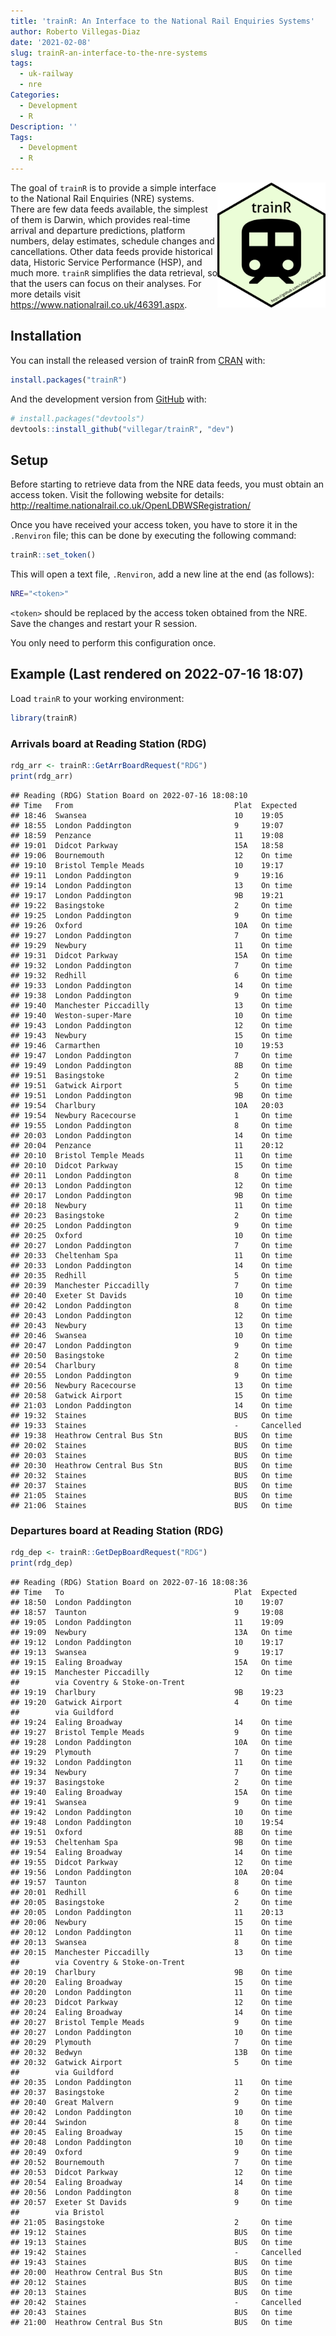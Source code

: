 ```yaml
---
title: 'trainR: An Interface to the National Rail Enquiries Systems'
author: Roberto Villegas-Diaz
date: '2021-02-08'
slug: trainR-an-interface-to-the-nre-systems
tags:
  - uk-railway
  - nre
Categories:
  - Development
  - R
Description: ''
Tags:
  - Development
  - R
---
```


<img src="https://raw.githubusercontent.com/villegar/trainR/main/inst/images/logo.png" alt="logo" align="right" height=200px/>

The goal of `trainR` is to provide a simple interface to the 
National Rail Enquiries (NRE) systems. There are few data feeds 
available, the simplest of them is Darwin, which provides real-time 
arrival and departure predictions, platform numbers, delay estimates, 
schedule changes and cancellations. Other data feeds provide historical 
data, Historic Service Performance (HSP), and much more. `trainR` 
simplifies the data retrieval, so that the users can focus on their 
analyses. For more details visit 
https://www.nationalrail.co.uk/46391.aspx.

## Installation

You can install the released version of trainR from [CRAN](https://CRAN.R-project.org) with:

``` r
install.packages("trainR")
```

And the development version from [GitHub](https://github.com/) with:

``` r
# install.packages("devtools")
devtools::install_github("villegar/trainR", "dev")
```

## Setup
Before starting to retrieve data from the NRE data feeds, you must obtain an access token. 
Visit the following website for details: http://realtime.nationalrail.co.uk/OpenLDBWSRegistration/

Once you have received your access token, you have to store it in the `.Renviron` file; this can be 
done by executing the following command:


```r
trainR::set_token()
```

This will open a text file, `.Renviron`, add a new line at the end (as follows):

```bash
NRE="<token>"
```

`<token>` should be replaced by the access token obtained from the NRE. Save the changes and restart 
your R session.

You only need to perform this configuration once.

## Example (Last rendered on 2022-07-16 18:07)

Load `trainR` to your working environment:

```r
library(trainR)
```

### Arrivals board at Reading Station (RDG)


```r
rdg_arr <- trainR::GetArrBoardRequest("RDG")
print(rdg_arr)
```

```
## Reading (RDG) Station Board on 2022-07-16 18:08:10
## Time   From                                    Plat  Expected
## 18:46  Swansea                                 10    19:05
## 18:55  London Paddington                       9     19:07
## 18:59  Penzance                                11    19:08
## 19:01  Didcot Parkway                          15A   18:58
## 19:06  Bournemouth                             12    On time
## 19:10  Bristol Temple Meads                    10    19:17
## 19:11  London Paddington                       9     19:16
## 19:14  London Paddington                       13    On time
## 19:17  London Paddington                       9B    19:21
## 19:22  Basingstoke                             2     On time
## 19:25  London Paddington                       9     On time
## 19:26  Oxford                                  10A   On time
## 19:27  London Paddington                       7     On time
## 19:29  Newbury                                 11    On time
## 19:31  Didcot Parkway                          15A   On time
## 19:32  London Paddington                       7     On time
## 19:32  Redhill                                 6     On time
## 19:33  London Paddington                       14    On time
## 19:38  London Paddington                       9     On time
## 19:40  Manchester Piccadilly                   13    On time
## 19:40  Weston-super-Mare                       10    On time
## 19:43  London Paddington                       12    On time
## 19:43  Newbury                                 15    On time
## 19:46  Carmarthen                              10    19:53
## 19:47  London Paddington                       7     On time
## 19:49  London Paddington                       8B    On time
## 19:51  Basingstoke                             2     On time
## 19:51  Gatwick Airport                         5     On time
## 19:51  London Paddington                       9B    On time
## 19:54  Charlbury                               10A   20:03
## 19:54  Newbury Racecourse                      1     On time
## 19:55  London Paddington                       8     On time
## 20:03  London Paddington                       14    On time
## 20:04  Penzance                                11    20:12
## 20:10  Bristol Temple Meads                    11    On time
## 20:10  Didcot Parkway                          15    On time
## 20:11  London Paddington                       8     On time
## 20:13  London Paddington                       12    On time
## 20:17  London Paddington                       9B    On time
## 20:18  Newbury                                 11    On time
## 20:23  Basingstoke                             2     On time
## 20:25  London Paddington                       9     On time
## 20:25  Oxford                                  10    On time
## 20:27  London Paddington                       7     On time
## 20:33  Cheltenham Spa                          11    On time
## 20:33  London Paddington                       14    On time
## 20:35  Redhill                                 5     On time
## 20:39  Manchester Piccadilly                   7     On time
## 20:40  Exeter St Davids                        10    On time
## 20:42  London Paddington                       8     On time
## 20:43  London Paddington                       12    On time
## 20:43  Newbury                                 13    On time
## 20:46  Swansea                                 10    On time
## 20:47  London Paddington                       9     On time
## 20:50  Basingstoke                             2     On time
## 20:54  Charlbury                               8     On time
## 20:55  London Paddington                       9     On time
## 20:56  Newbury Racecourse                      13    On time
## 20:58  Gatwick Airport                         15    On time
## 21:03  London Paddington                       14    On time
## 19:32  Staines                                 BUS   On time
## 19:33  Staines                                 -     Cancelled
## 19:38  Heathrow Central Bus Stn                BUS   On time
## 20:02  Staines                                 BUS   On time
## 20:03  Staines                                 BUS   On time
## 20:30  Heathrow Central Bus Stn                BUS   On time
## 20:32  Staines                                 BUS   On time
## 20:37  Staines                                 BUS   On time
## 21:05  Staines                                 BUS   On time
## 21:06  Staines                                 BUS   On time
```

### Departures board at Reading Station (RDG)


```r
rdg_dep <- trainR::GetDepBoardRequest("RDG")
print(rdg_dep)
```

```
## Reading (RDG) Station Board on 2022-07-16 18:08:36
## Time   To                                      Plat  Expected
## 18:50  London Paddington                       10    19:07
## 18:57  Taunton                                 9     19:08
## 19:05  London Paddington                       11    19:09
## 19:09  Newbury                                 13A   On time
## 19:12  London Paddington                       10    19:17
## 19:13  Swansea                                 9     19:17
## 19:15  Ealing Broadway                         15A   On time
## 19:15  Manchester Piccadilly                   12    On time
##        via Coventry & Stoke-on-Trent           
## 19:19  Charlbury                               9B    19:23
## 19:20  Gatwick Airport                         4     On time
##        via Guildford                           
## 19:24  Ealing Broadway                         14    On time
## 19:27  Bristol Temple Meads                    9     On time
## 19:28  London Paddington                       10A   On time
## 19:29  Plymouth                                7     On time
## 19:32  London Paddington                       11    On time
## 19:34  Newbury                                 7     On time
## 19:37  Basingstoke                             2     On time
## 19:40  Ealing Broadway                         15A   On time
## 19:41  Swansea                                 9     On time
## 19:42  London Paddington                       10    On time
## 19:48  London Paddington                       10    19:54
## 19:51  Oxford                                  8B    On time
## 19:53  Cheltenham Spa                          9B    On time
## 19:54  Ealing Broadway                         14    On time
## 19:55  Didcot Parkway                          12    On time
## 19:56  London Paddington                       10A   20:04
## 19:57  Taunton                                 8     On time
## 20:01  Redhill                                 6     On time
## 20:05  Basingstoke                             2     On time
## 20:05  London Paddington                       11    20:13
## 20:06  Newbury                                 15    On time
## 20:12  London Paddington                       11    On time
## 20:13  Swansea                                 8     On time
## 20:15  Manchester Piccadilly                   13    On time
##        via Coventry & Stoke-on-Trent           
## 20:19  Charlbury                               9B    On time
## 20:20  Ealing Broadway                         15    On time
## 20:20  London Paddington                       11    On time
## 20:23  Didcot Parkway                          12    On time
## 20:24  Ealing Broadway                         14    On time
## 20:27  Bristol Temple Meads                    9     On time
## 20:27  London Paddington                       10    On time
## 20:29  Plymouth                                7     On time
## 20:32  Bedwyn                                  13B   On time
## 20:32  Gatwick Airport                         5     On time
##        via Guildford                           
## 20:35  London Paddington                       11    On time
## 20:37  Basingstoke                             2     On time
## 20:40  Great Malvern                           9     On time
## 20:42  London Paddington                       10    On time
## 20:44  Swindon                                 8     On time
## 20:45  Ealing Broadway                         15    On time
## 20:48  London Paddington                       10    On time
## 20:49  Oxford                                  9     On time
## 20:52  Bournemouth                             7     On time
## 20:53  Didcot Parkway                          12    On time
## 20:54  Ealing Broadway                         14    On time
## 20:56  London Paddington                       8     On time
## 20:57  Exeter St Davids                        9     On time
##        via Bristol                             
## 21:05  Basingstoke                             2     On time
## 19:12  Staines                                 BUS   On time
## 19:13  Staines                                 BUS   On time
## 19:42  Staines                                 -     Cancelled
## 19:43  Staines                                 BUS   On time
## 20:00  Heathrow Central Bus Stn                BUS   On time
## 20:12  Staines                                 BUS   On time
## 20:13  Staines                                 BUS   On time
## 20:42  Staines                                 -     Cancelled
## 20:43  Staines                                 BUS   On time
## 21:00  Heathrow Central Bus Stn                BUS   On time
```
